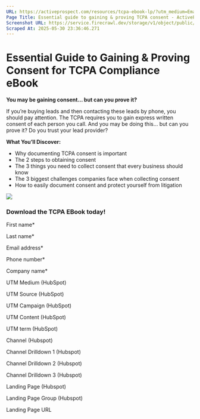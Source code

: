 ```yaml
---
URL: https://activeprospect.com/resources/tcpa-ebook-lp/?utm_medium=Email&utm_source=Website&utm_campaign=AP-Email-InsideCBM-Nov
Page Title: Essential guide to gaining & proving TCPA consent - ActiveProspect
Screenshot URL: https://service.firecrawl.dev/storage/v1/object/public/media/screenshot-626cd415-ba22-4a9a-a9d0-3a09623cdfef.png
Scraped At: 2025-05-30 23:36:46.271
---
```

# Essential Guide to Gaining & Proving Consent for TCPA Compliance eBook

**You may be gaining consent… but can you prove it?**

If you’re buying leads and then contacting these leads by phone, you should pay attention. The TCPA requires you to gain express written consent of each person you call. And you may be doing this… but can you prove it? Do you trust your lead provider?

**What You’ll Discover:**

- Why documenting TCPA consent is important
- The 2 steps to obtaining consent
- The 3 things you need to collect consent that every business should know
- The 3 biggest challenges companies face when collecting consent
- How to easily document consent and protect yourself from litigation

![](https://activeprospect.com/wp-content/uploads/2021/01/tpca_previewimage.png)

### Download the TCPA EBook today!

First name\*

Last name\*

Email address\*

Phone number\*

Company name\*

UTM Medium (HubSpot)

UTM Source (HubSpot)

UTM Campaign (HubSpot)

UTM Content (HubSpot)

UTM term (HubSpot)

Channel (Hubspot)

Channel Drilldown 1 (Hubspot)

Channel Drilldown 2 (Hubspot)

Channel Drilldown 3 (Hubspot)

Landing Page (Hubspot)

Landing Page Group (Hubspot)

Landing Page URL



